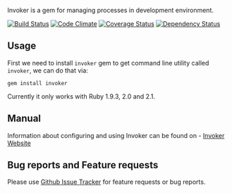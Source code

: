Invoker is a gem for managing processes in development environment.

[![Build Status](https://travis-ci.org/code-mancers/invoker.png)](https://travis-ci.org/code-mancers/invoker)
[![Code Climate](https://codeclimate.com/github/code-mancers/invoker.png)](https://codeclimate.com/github/code-mancers/invoker)
[![Coverage Status](https://coveralls.io/repos/code-mancers/invoker/badge.png)](https://coveralls.io/r/code-mancers/invoker)
[![Dependency Status](https://gemnasium.com/code-mancers/invoker.png)](https://gemnasium.com/code-mancers/invoker)

## Usage ##

First we need to install `invoker` gem to get command line utility called `invoker`, we can do that via:

    gem install invoker

Currently it only works with Ruby 1.9.3, 2.0 and 2.1.

## Manual ##

Information about configuring and using Invoker can be found on -  [Invoker Website](http://invoker.codemancers.com)

## Bug reports and Feature requests

Please use [Github Issue Tracker](https://github.com/code-mancers/invoker/issues) for feature requests or bug reports.
